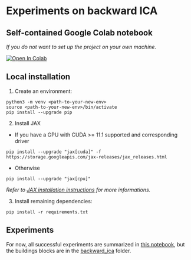 # Experiments on backward ICA

## Self-contained Google Colab notebook
*If you do not want to set up the project on your own machine.*

[![Open In Colab](https://colab.research.google.com/assets/colab-badge.svg)](https://colab.research.google.com/github/mchagneux/backward_ica/blob/main/demos.ipynb)


## Local installation 

1. Create an environment:
```shell 
python3 -m venv <path-to-your-new-env>
source <path-to-your-new-env>/bin/activate
pip install --upgrade pip
``` 
2. Install JAX
- If you have a GPU with CUDA >= 11.1 supported and corresponding driver
```shell
pip install --upgrade "jax[cuda]" -f https://storage.googleapis.com/jax-releases/jax_releases.html
```

- Otherwise

```shell
pip install --upgrade "jax[cpu]"
```

*Refer to [JAX installation instructions](https://github.com/google/jax#installation) for more informations.*

3. Install remaining dependencies: 

```shell 
pip install -r requirements.txt
```

## Experiments 

For now, all successful experiments are summarized in [this notebook](demos.ipynb), but the buildings blocks are in the [backward_ica](backward_ica) folder.






